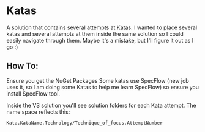 # Katas
A solution that contains several attempts at Katas.
I wanted to place several katas and several attempts at them inside the same solution so I could easily navigate through them. 
Maybe it's a mistake, but I'll figure it out as I go :)

## How To:
Ensure you get the NuGet Packages
Some katas use SpecFlow (new job uses it, so I am doing some Katas to help me learn SpecFlow) so ensure you install SpecFlow tool.

Inside the VS solution you'll see solution folders for each Kata attempt. The name space reflects this:

`Kata.KataName.Technology/Technique_of_focus.AttemptNumber`
